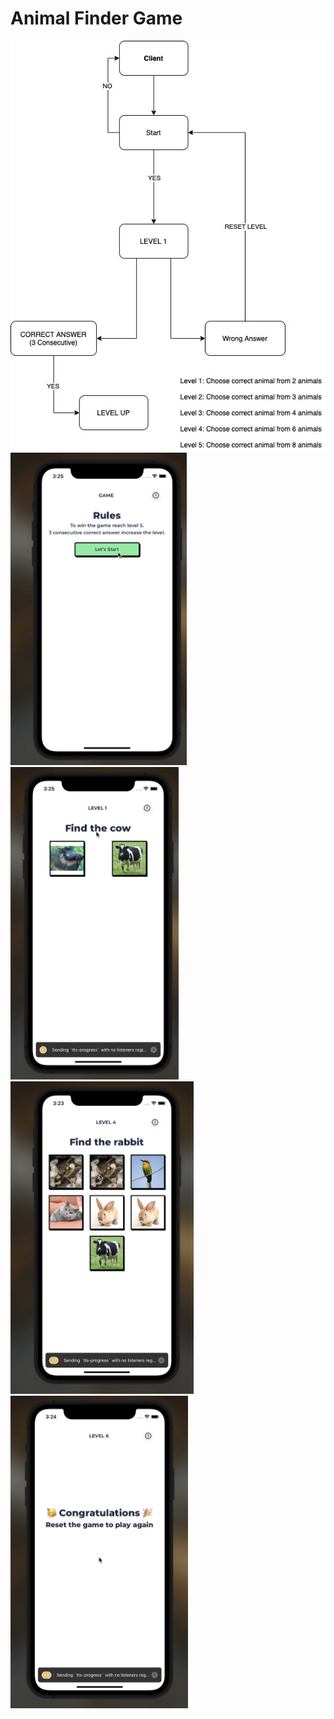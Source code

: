 # Animal Finder Game

<img src="./logic.jpg">

<img src="./ss/Main.png" height="500">
<img src="./ss/Level1.png" height="500">
<img src="./ss/Level4.png" height="500">
<img src="./ss/Finish.png" height="500">
